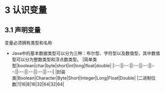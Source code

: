 # 3 认识变量

## 3.1 声明变量
变量必须拥有类型和名称
* Java中的基本数据类型可以分为三种：布尔型、字符型以及数值型，其中数值型可以分为整数类型和浮点数类型。
|简单类型|boolean|char|byte|short|int|long|float|double|
|:--:||:--:||:--:||:--:||:--:||:--:||:--:||:--:||:--:|
|封装类|Boolean|Character|Byte|Short|Integer|Long|Float|Double|
|二进制位数|1|16|8|16|32|64|32|64|

